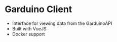 # Garduino Client

- Interface for viewing data from the GarduinoAPI
- Built with VueJS
- Docker support